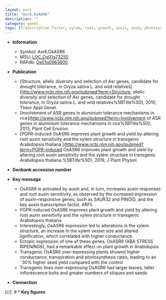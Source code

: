 ```yaml
---
layout: post
title: "Asr6,OsASR6"
description: ""
category: genes
tags: [transcription factor, xylem, root, growth, auxin, seed, photosynthesis, yield, stress, inflorescence, auxin response, plant growth]
---
```


* **Information**  
    + Symbol: Asr6,OsASR6  
    + MSU: [LOC_Os01g73250](http://rice.plantbiology.msu.edu/cgi-bin/ORF_infopage.cgi?orf=LOC_Os01g73250)  
    + RAPdb: [Os01g0963600](http://rapdb.dna.affrc.go.jp/viewer/gbrowse_details/irgsp1?name=Os01g0963600)  

* **Publication**  
    + [Structure, allelic diversity and selection of Asr genes, candidate for drought tolerance, in Oryza sativa L. and wild relatives](http://www.ncbi.nlm.nih.gov/pubmed?term=Structure, allelic diversity and selection of Asr genes, candidate for drought tolerance, in Oryza sativa L. and wild relatives%5BTitle%5D), 2010, Theor Appl Genet.
    + [Involvement of ASR genes in aluminium tolerance mechanisms in rice](http://www.ncbi.nlm.nih.gov/pubmed?term=Involvement of ASR genes in aluminium tolerance mechanisms in rice%5BTitle%5D), 2013, Plant Cell Environ.
    + [PGPR-induced OsASR6 improves plant growth and yield by altering root auxin sensitivity and the xylem structure in transgenic Arabidopsis thaliana.](http://www.ncbi.nlm.nih.gov/pubmed?term=PGPR-induced OsASR6 improves plant growth and yield by altering root auxin sensitivity and the xylem structure in transgenic Arabidopsis thaliana.%5BTitle%5D), 2019, J Plant Physiol.

* **Genbank accession number**  

* **Key message**  
    + OsASR6 is activated by auxin and, in turn, increases auxin responses and root auxin sensitivity, as observed by the increased expression of auxin-responsive genes, such as SAUR32 and PINOID, and the key auxin transcription factor, ARF5
    + PGPR-induced OsASR6 improves plant growth and yield by altering root auxin sensitivity and the xylem structure in transgenic Arabidopsis thaliana.
    + Interestingly, OsASR6 expression led to alterations in the xylem structure, an increase in the xylem vessel size and altered lignification, which correlated with higher conductance
    + Ectopic expression of one of these genes, OsASR6 (ABA STRESS RIPENING6), had a remarkable effect on plant growth in Arabidopsis
    + Transgenic OsASR6 over-expressing plants showed higher conductance, transpiration and photosynthesis rates, leading to an ˜30% higher seed yield compared with the control
    + Transgenic lines over-expressing OsASR6 had larger leaves, taller inflorescence bolts and greater numbers of siliques and seeds

* **Connection**  

[//]: # * **Key figures**  


